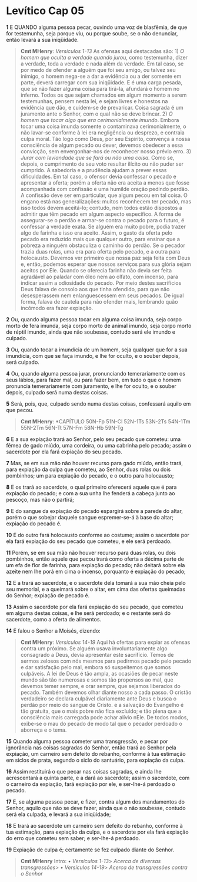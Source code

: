 # Levítico Cap 05

**1** 	E QUANDO alguma pessoa pecar, ouvindo uma voz de blasfêmia, de que for testemunha, seja porque viu, ou porque soube, se o não denunciar, então levará a sua iniqüidade.

> **Cmt MHenry**: *Versículos 1-13* As ofensas aqui destacadas são: 1) *O homem que oculta a verdade quando jurou*, como testemunha, dizer a verdade, toda a verdade e nada além da verdade. Em tal caso, se por medo de ofender a alguém que foi seu amigo, ou talvez seu inimigo, o homem nega-se a dar a evidência ou a der somente em parte, deverá carregar com sua iniqüidade. E é uma carga pesada, que se não fazer alguma coisa para tirá-la, afundará o homem no inferno. Todos os que sejam chamados em algum momento a serem testemunhas, pensem nesta lei, e sejam livres e honestos na evidência que dão, e cuidem-se de prevaricar. Coisa sagrada é um juramento ante o Senhor, com o qual não se deve brincar. 2) *O homem que tocar algo que era cerimonialmente imundo*. Embora tocar uma coisa imunda somente o contaminava cerimonialmente, o não lavar-se conforme à lei era negligência ou desprezo, e contraia culpa moral. Tão logo como Deus, por seu Espírito, convença a nossa consciência de algum pecado ou dever, devemos obedecer a essa convicção, sem envergonhar-nos de reconhecer nosso prévio erro. 3) *Jurar com leviandade que se fará ou não uma coisa.* Como se, depois, o cumprimento de seu voto resultar ilícito ou não puder ser cumprido. A sabedoria e a prudência ajudam a prever essas dificuldades. Em tal caso, o ofensor devia confessar o pecado e apresentar a oferta; porém a oferta não era aceita a menos que fosse acompanhada com confissão e uma humilde oração pedindo perdão. A confissão deve ser em particular, que algum pecou em tal coisa. O engano está nas generalizações: muitos reconhecem ter pecado, mas isso todos devem aceitá-lo; contudo, nem todos estão dispostos a admitir que têm pecado em algum aspecto específico. A forma de assegurar-se o perdão e armar-se contra o pecado para o futuro, é confessar a verdade exata. Se alguém era muito pobre, podia trazer algo de farinha e isso era aceito. Assim, o gasto da oferta pelo pecado era reduzido mais que qualquer outro, para ensinar que a pobreza a ninguém obstaculiza o caminho do perdão. Se o pecador trazia duas rolas, uma era para oferta pelo pecado, e a outra para holocausto. Devemos ver primeiro que nossa paz seja feita com Deus e, então, podemos esperar que nossos serviços para sua glória sejam aceitos por Ele. Quando se oferecia farinha não devia ser feita agradável ao paladar com óleo nem ao olfato, com incenso, para indicar assim a odiosidade do pecado. Por meio destes sacrifícios Deus falava de consolo aos que tinha ofendido, para que não desesperassem nem enlanguescessem em seus pecados. De igual forma, falava de cautela para não ofender mais, lembrando quão incômodo era fazer expiação.

**2** 	Ou, quando alguma pessoa tocar em alguma coisa imunda, seja corpo morto de fera imunda, seja corpo morto de animal imundo, seja corpo morto de réptil imundo, ainda que não soubesse, contudo será ele imundo e culpado.

**3** 	Ou, quando tocar a imundícia de um homem, seja qualquer que for a sua imundícia, com que se faça imundo, e lhe for oculto, e o souber depois, será culpado.

**4** 	Ou, quando alguma pessoa jurar, pronunciando temerariamente com os seus lábios, para fazer mal, ou para fazer bem, em tudo o que o homem pronuncia temerariamente com juramento, e lhe for oculto, e o souber depois, culpado será numa destas coisas.

**5** 	Será, pois, que, culpado sendo numa destas coisas, confessará aquilo em que pecou.

> **Cmt MHenry**: *CAPÍTULO 50N-Fp 51N-Cl 52N-1Ts 53N-2Ts 54N-1Tm 55N-2Tm 56N-Tt 57N-Fm 58N-Hb 59N-Tg

**6** 	E a sua expiação trará ao Senhor, pelo seu pecado que cometeu: uma fêmea de gado miúdo, uma cordeira, ou uma cabrinha pelo pecado; assim o sacerdote por ela fará expiação do seu pecado.

**7** 	Mas, se em sua mão não houver recurso para gado miúdo, então trará, para expiação da culpa que cometeu, ao Senhor, duas rolas ou dois pombinhos; um para expiação do pecado, e o outro para holocausto;

**8** 	E os trará ao sacerdote, o qual primeiro oferecerá aquele que é para expiação do pecado; e com a sua unha lhe fenderá a cabeça junto ao pescoço, mas não o partirá;

**9** 	E do sangue da expiação do pecado espargirá sobre a parede do altar, porém o que sobejar daquele sangue espremer-se-á à base do altar; expiação do pecado é.

**10** 	E do outro fará holocausto conforme ao costume; assim o sacerdote por ela fará expiação do seu pecado que cometeu, e ele será perdoado.

**11** 	Porém, se em sua mão não houver recurso para duas rolas, ou dois pombinhos, então aquele que pecou trará como oferta a décima parte de um efa de flor de farinha, para expiação do pecado; não deitará sobre ela azeite nem lhe porá em cima o incenso, porquanto é expiação do pecado;

**12** 	E a trará ao sacerdote, e o sacerdote dela tomará a sua mão cheia pelo seu memorial, e a queimará sobre o altar, em cima das ofertas queimadas do Senhor; expiação de pecado é.

**13** 	Assim o sacerdote por ela fará expiação do seu pecado, que cometeu em alguma destas coisas, e lhe será perdoado; e o restante será do sacerdote, como a oferta de alimentos.

**14** 	E falou o Senhor a Moisés, dizendo:

> **Cmt MHenry**: *Versículos 14-19* Aqui há ofertas para expiar as ofensas contra um próximo. Se alguém usava involuntariamente algo consagrado a Deus, devia apresentar este sacrifício. Temos de sermos zelosos com nós mesmos para pedirmos pecado pelo pecado e dar satisfação pelo mal, embora só suspeitemos que somos culpáveis. A lei de Deus é tão ampla, as ocasiões de pecar neste mundo são tão numerosas e somos tão propensos ao mal, que devemos temer sempre, e orar sempre, que sejamos liberados do pecado. Também devemos olhar diante nosso a cada passo. O cristão verdadeiro se declara culpável diariamente ante Deus e busca o perdão por meio do sangue de Cristo. e a salvação do Evangelho é tão gratuita, que o mais pobre não fica excluído; e tão plena que a consciência mais carregada pode achar alívio nEle. De todos modos, exibe-se o mau do pecado de modo tal que o pecador perdoado o aborreça e o tema.

**15** 	Quando alguma pessoa cometer uma transgressão, e pecar por ignorância nas coisas sagradas do Senhor, então trará ao Senhor pela expiação, um carneiro sem defeito do rebanho, conforme à tua estimação em siclos de prata, segundo o siclo do santuário, para expiação da culpa.

**16** 	Assim restituirá o que pecar nas coisas sagradas, e ainda lhe acrescentará a quinta parte, e a dará ao sacerdote; assim o sacerdote, com o carneiro da expiação, fará expiação por ele, e ser-lhe-á perdoado o pecado.

**17** 	E, se alguma pessoa pecar, e fizer, contra algum dos mandamentos do Senhor, aquilo que não se deve fazer, ainda que o não soubesse, contudo será ela culpada, e levará a sua iniqüidade;

**18** 	E trará ao sacerdote um carneiro sem defeito do rebanho, conforme à tua estimação, para expiação da culpa, e o sacerdote por ela fará expiação do erro que cometeu sem saber; e ser-lhe-á perdoado.

**19** 	Expiação de culpa é; certamente se fez culpado diante do Senhor.


> **Cmt MHenry** Intro: *• Versículos 1-13*> *Acerca de diversas transgressões*> *• Versículos 14-19*> *Acerca de transgressões contra o Senhor*